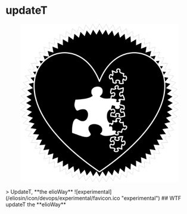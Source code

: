 # updateT
<figure>
  <img src="star.png" alt="">
</figure>
> UpdateT, **the elioWay**
![experimental](/eliosin/icon/devops/experimental/favicon.ico "experimental")
## WTF
updateT the **elioWay**
